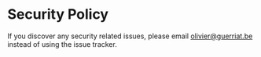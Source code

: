 # Security Policy

If you discover any security related issues, please email olivier@guerriat.be instead of using the issue tracker.
